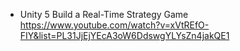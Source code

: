 - Unity 5 Build a Real-Time Strategy Game https://www.youtube.com/watch?v=xVtREfO-FIY&list=PL31JjEjYEcA3oW6DdswgYLYsZn4jakQE1
